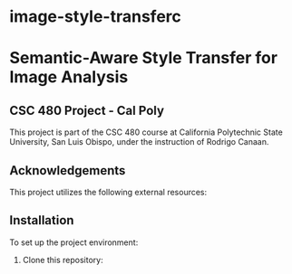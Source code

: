 # image-style-transferc

# Semantic-Aware Style Transfer for Image Analysis

## CSC 480 Project - Cal Poly

This project is part of the CSC 480 course at California Polytechnic State University, San Luis Obispo, under the instruction of Rodrigo Canaan.

## Acknowledgements

This project utilizes the following external resources:


## Installation

To set up the project environment:

1. Clone this repository:
